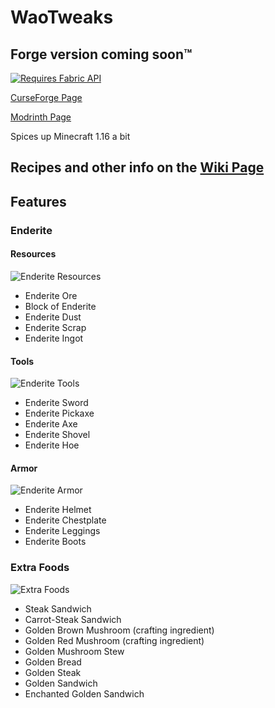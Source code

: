 # WaoTweaks

## Forge version coming soon™

[![Requires Fabric API](https://i.imgur.com/T0YIGYz.png)](https://www.curseforge.com/minecraft/mc-mods/fabric-api)

[CurseForge Page](https://www.curseforge.com/minecraft/mc-mods/waotweaks)

[Modrinth Page](https://modrinth.com/mod/waotweaks)

Spices up Minecraft 1.16 a bit

## Recipes and other info on the [Wiki Page](https://github.com/Waoweens/WaoTweaks/wiki)
## Features
### Enderite
#### Resources
![Enderite Resources](https://i.imgur.com/pkFqgII.png)
* Enderite Ore
* Block of Enderite
* Enderite Dust
* Enderite Scrap
* Enderite Ingot

#### Tools
![Enderite Tools](https://i.imgur.com/9Zvd2Q9.png)
* Enderite Sword
* Enderite Pickaxe
* Enderite Axe
* Enderite Shovel
* Enderite Hoe

#### Armor
![Enderite Armor](https://i.imgur.com/5Lh4iIq.png)
* Enderite Helmet
* Enderite Chestplate
* Enderite Leggings
* Enderite Boots

### Extra Foods
![Extra Foods](https://i.imgur.com/p3ogEy7.png)
* Steak Sandwich
* Carrot-Steak Sandwich
* Golden Brown Mushroom (crafting ingredient)
* Golden Red Mushroom (crafting ingredient)
* Golden Mushroom Stew
* Golden Bread
* Golden Steak
* Golden Sandwich
* Enchanted Golden Sandwich
